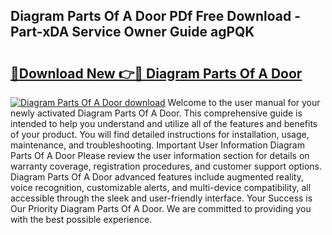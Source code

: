 ## Diagram Parts Of A Door PDf Free Download - Part-xDA Service Owner Guide agPQK

# <h2><a href="http://dfnb3m.blite.top/?on=Diagram+Parts+Of+A+Door">🔗Download New 👉🔴 Diagram Parts Of A Door</a></h2>

[![Diagram Parts Of A Door download](https://i.imgur.com/lujVjoI.png)](http://dfnb3m.blite.top/?on=Diagram+Parts+Of+A+Door)
Welcome to the user manual for your newly activated Diagram Parts Of A Door. This comprehensive guide is intended to help you understand and utilize all of the features and benefits of your product. You will find detailed instructions for installation, usage, maintenance, and troubleshooting. Important User Information Diagram Parts Of A Door Please review the user information section for details on warranty coverage, registration procedures, and customer support options. Diagram Parts Of A Door advanced features include augmented reality, voice recognition, customizable alerts, and multi-device compatibility, all accessible through the sleek and user-friendly interface. Your Success is Our Priority Diagram Parts Of A Door. We are committed to providing you with the best possible experience.

